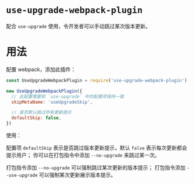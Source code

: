 # `use-upgrade-webpack-plugin`

配合 `use-upgrade` 使用，令开发者可以手动跳过某次版本更新。

# 用法

配置 webpack，添加此插件：

```js
const UseUpgradeWebpackPlugin = require('use-upgrade-webpack-plugin')

new UseUpgradeWebpackPlugin({
  // 此配置需要和 `use-upgrade` 中的配置项保持一致
  skipMetaName: 'useUpgradeSkip',

  // 是否默认跳过所有更新提示
  defaultSkip: false,
})
```

使用：

配置项 `defaultSkip` 表示是否跳过版本更新提示，默认 `false` 表示每次更新都会提示用户；
你可以在打包指令中添加 `--no-upgrade` 来跳过某一次。

打包指令添加 `--no-upgrade` 可以强制跳过某次更新的版本提示；
打包指令添加 `--use-upgrade` 可以强制某次更新展示版本提示。
